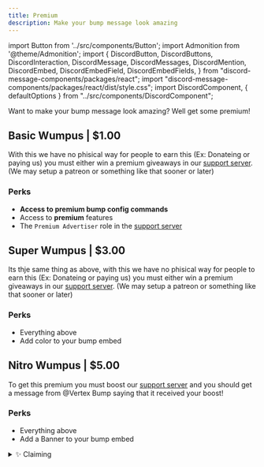```yaml
---
title: Premium
description: Make your bump message look amazing
---
```


import Button from '../src/components/Button';
import Admonition from '@theme/Admonition';
import {
  DiscordButton,
  DiscordButtons,
  DiscordInteraction,
  DiscordMessage,
  DiscordMessages,
  DiscordMention,
  DiscordEmbed,
  DiscordEmbedField,
  DiscordEmbedFields,
} from "discord-message-components/packages/react";
import "discord-message-components/packages/react/dist/style.css";
import DiscordComponent, { defaultOptions } from "../src/components/DiscordComponent";

Want to make your bump message look amazing? Well get some premium!

## Basic Wumpus | $1.00
With this we have no phisical way for people to earn this (Ex: Donateing or paying us) you must either win a premium giveaways in our [support server](../static/support.html). (We may setup a patreon or something like that sooner or later)

### Perks
  - **Access to premium bump config commands**
  - Access to **premium** features
  - The `Premium Advertiser` role in the [support server](../static/support.html)

## Super Wumpus | $3.00
Its thje same thing as above, with this we have no phisical way for people to earn this (Ex: Donateing or paying us) you must either win a premium giveaways in our [support server](../static/support.html). (We may setup a patreon or something like that sooner or later)

### Perks
  - Everything above
  - Add color to your bump embed


## Nitro Wumpus | $5.00
To get this premium you must boost our [support server](../static/support.html) and you should get a message from <DiscordMention>@Vertex Bump</DiscordMention> saying that it received your boost!

### Perks
  - Everything above
  - Add a Banner to your bump embed

<details className="customdetails">
<summary>✨ Claiming</summary>

<h1>How to claim your perks</h1>
<br/>

:::note
The only way you need to claim is if you win premium from a giveaway. Everything else you will automaticly get it!
:::

**1.** Go to our [support server](../static/support.html) and click dm our support bot

**2.** Send us a screenshot of you winning the giveaway

**3.** Once our dev sees the message you will be granted the premium and can check your balance by doing <code><DiscordMention>@Vertex Bump#2014</DiscordMention> premium</code>

<h2>I didn't get my perks</h2>

**1.** It might be a problem on our end (As of `11/6/2022` we are still having problems, dm our [support servers](../static/support.html) modmail bot to get the perks)

**2.** The host or our Hub server might be having problems and is taking awhile to send it

**3.** Discord is having problems and our bot is getting effected

<Admonition type="tip" icon="✅" title="Success">
  <p>
    You've now claimed your <strong>premium</strong>!
    <br/>
  </p>

</Admonition>

</details>

